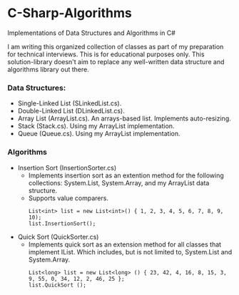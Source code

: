 # C-Sharp-Algorithms
Implementations of Data Structures and Algorithms in C#

I am writing this organized collection of classes as part of my preparation for technical interviews. This is for educational purposes only. This solution-library doesn't aim to replace any well-written data structure and algorithms library out there.


### Data Structures:
* Single-Linked List (SLinkedList.cs).
* Double-Linked List (DLinkedList.cs).
* Array List (ArrayList.cs). An arrays-based list. Implements auto-resizing.
* Stack (Stack.cs). Using my ArrayList implementation.
* Queue (Queue.cs). Using my ArrayList implementation.


### Algorithms
* Insertion Sort (InsertionSorter.cs)
  * Implements insertion sort as an extention method for the following collections: System.List, System.Array, and my ArrayList data structure.
  * Supports value comparers.
    ```
    List<int> list = new List<int>() { 1, 2, 3, 4, 5, 6, 7, 8, 9, 10);
    list.InsertionSort();
    ```
* Quick Sort (QuickSorter.cs)
  * Implements quick sort as an extension method for all classes that implement IList<T>. Which includes, but is not limited to, System.List and System.Array.
    ```
    List<long> list = new List<long> () { 23, 42, 4, 16, 8, 15, 3, 9, 55, 0, 34, 12, 2, 46, 25 };
    list.QuickSort ();
    ```

